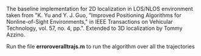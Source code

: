 The baseline implementation for 2D localization in LOS/NLOS environment taken from "K. Yu and Y. J. Guo, "Improved Positioning Algorithms for Nonline-of-Sight Environments," in IEEE Transactions on Vehicular Technology, vol. 57, no. 4, pp.". 
Extended to 3D localization by Tommy Azzino.

Run the file **erroroveralltrajs.m** to run the algorithm over all the trajectories
